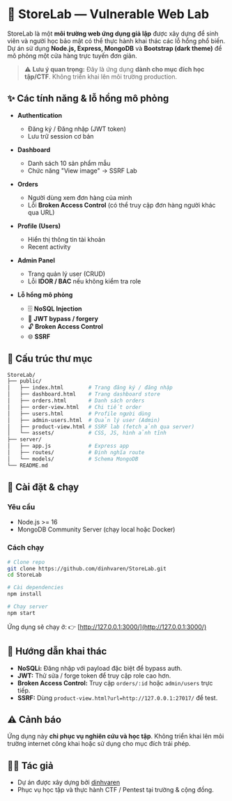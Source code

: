 # 🛒 StoreLab — Vulnerable Web Lab

StoreLab là một **môi trường web ứng dụng giả lập** được xây dựng để sinh viên và người học bảo mật có thể thực hành khai thác các lỗ hổng phổ biến.  
Dự án sử dụng **Node.js, Express, MongoDB** và **Bootstrap (dark theme)** để mô phỏng một cửa hàng trực tuyến đơn giản.

> ⚠️ **Lưu ý quan trọng:** Đây là ứng dụng **dành cho mục đích học tập/CTF**. Không triển khai lên môi trường production.


## ✨ Các tính năng & lỗ hổng mô phỏng

- **Authentication**
  - Đăng ký / Đăng nhập (JWT token)
  - Lưu trữ session cơ bản

- **Dashboard**
  - Danh sách 10 sản phẩm mẫu
  - Chức năng "View image" → SSRF Lab

- **Orders**
  - Người dùng xem đơn hàng của mình
  - Lỗi **Broken Access Control** (có thể truy cập đơn hàng người khác qua URL)

- **Profile (Users)**
  - Hiển thị thông tin tài khoản
  - Recent activity

- **Admin Panel**
  - Trang quản lý user (CRUD)
  - Lỗi **IDOR / BAC** nếu không kiểm tra role

- **Lỗ hổng mô phỏng**
  - 🗄️ **NoSQL Injection**
  - 🔑 **JWT bypass / forgery**
  - 🔓 **Broken Access Control**
  - 🌐 **SSRF**

## 📂 Cấu trúc thư mục

```bash
StoreLab/
├── public/
│   ├── index.html        # Trang đăng ký / đăng nhập
│   ├── dashboard.html    # Trang dashboard store
│   ├── orders.html       # Danh sách orders
│   ├── order-view.html   # Chi tiết order
│   ├── users.html        # Profile người dùng
│   ├── admin-users.html  # Quản lý user (Admin)
│   ├── product-view.html # SSRF lab (fetch ảnh qua server)
│   └── assets/           # CSS, JS, hình ảnh tĩnh
├── server/
│   ├── app.js            # Express app
│   ├── routes/           # Định nghĩa route
│   └── models/           # Schema MongoDB
└── README.md
````


## 🚀 Cài đặt & chạy

### Yêu cầu

* Node.js >= 16
* MongoDB Community Server (chạy local hoặc Docker)

### Cách chạy

```bash
# Clone repo
git clone https://github.com/dinhvaren/StoreLab.git
cd StoreLab

# Cài dependencies
npm install

# Chạy server
npm start
```

Ứng dụng sẽ chạy ở:
👉 [http://127.0.0.1:3000/](http://127.0.0.1:3000/)


## 🎯 Hướng dẫn khai thác

* **NoSQLi:** Đăng nhập với payload đặc biệt để bypass auth.
* **JWT:** Thử sửa / forge token để truy cập role cao hơn.
* **Broken Access Control:** Truy cập `orders/:id` hoặc `admin/users` trực tiếp.
* **SSRF:** Dùng `product-view.html?url=http://127.0.0.1:27017/` để test.


## ⚠️ Cảnh báo

Ứng dụng này **chỉ phục vụ nghiên cứu và học tập**.
Không triển khai lên môi trường internet công khai hoặc sử dụng cho mục đích trái phép.


## 👨‍💻 Tác giả

* Dự án được xây dựng bởi [dinhvaren](https://github.com/dinhvaren)
* Phục vụ học tập và thực hành CTF / Pentest tại trường & cộng đồng.